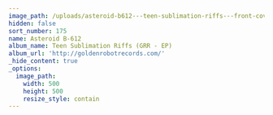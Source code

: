 ```yaml
---
image_path: /uploads/asteroid-b612---teen-sublimation-riffs---front-cover.jpg
hidden: false
sort_number: 175
name: Asteroid B-612
album_name: Teen Sublimation Riffs (GRR - EP)
album_url: 'http://goldenrobotrecords.com/'
_hide_content: true
_options:
  image_path:
    width: 500
    height: 500
    resize_style: contain
---
```


